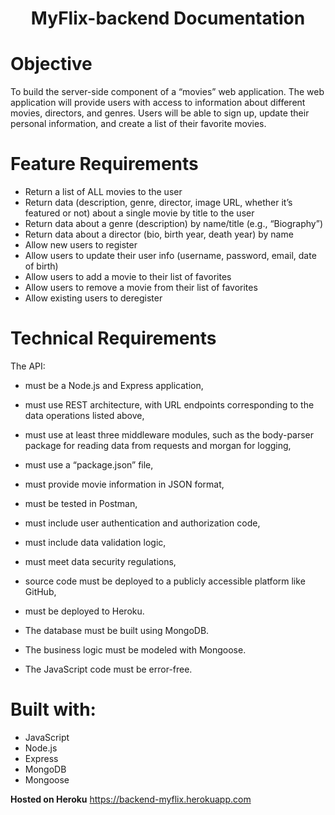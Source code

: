 <h1 align="center">MyFlix-backend Documentation</h1>

# Objective

To build the server-side component of a “movies” web application. The web application will provide users with access to information about different movies,
directors, and genres. 
Users will be able to sign up, update their personal information, and create a list of their favorite movies.

# Feature Requirements

* Return a list of ALL movies to the user
* Return data (description, genre, director, image URL, whether it’s featured or not) about a single movie by title to the user
* Return data about a genre (description) by name/title (e.g., “Biography”)
* Return data about a director (bio, birth year, death year) by name
* Allow new users to register
* Allow users to update their user info (username, password, email, date of birth)
* Allow users to add a movie to their list of favorites
* Allow users to remove a movie from their list of favorites
* Allow existing users to deregister


# Technical Requirements

The API:

* must be a Node.js and Express application,
* must use REST architecture, with URL endpoints corresponding to the data operations listed above,
* must use at least three middleware modules, such as the body-parser package for reading data from requests and morgan for logging,
* must use a “package.json” file,
* must provide movie information in JSON format,
* must be tested in Postman,
* must include user authentication and authorization code,
* must include data validation logic,
* must meet data security regulations,
* source code must be deployed to a publicly accessible platform like GitHub,
* must be deployed to Heroku.

* The database must be built using MongoDB.
* The business logic must be modeled with Mongoose.
* The JavaScript code must be error-free.

# Built with:
* JavaScript
* Node.js
* Express
* MongoDB
* Mongoose

**Hosted on Heroku** https://backend-myflix.herokuapp.com
